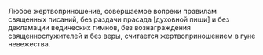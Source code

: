 Любое жертвоприношение, совершаемое вопреки правилам священных писаний, без раздачи прасада [духовной пищи] и без декламации ведических гимнов, без вознаграждения священнослужителей и без веры, считается жертвоприношением в гуне невежества.
